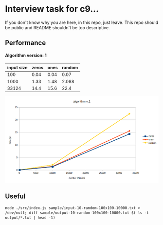 # Interview task for c9...
If you don't know why you are here, in this repo, just leave. This repo should be public and README shouldn't be too descriptive.



## Performance

#### Algorithm version: 1
| input size  | zeros | ones | random |
|-------------|-------|----- |--------|
| 100         | 0.04  | 0.04 | 0.07   |
| 1000        | 1.33  | 1.48 | 2.088  |
| 33124       | 14.4  | 15.6 | 22.4   |


![alt text](./readme-img/performance-v1.png "algorithm version: 1")


## Useful

```
node ./src/index.js sample/input-10-random-100x100-10000.txt > /dev/null; diff sample/output-10-random-100x100-10000.txt $( ls -t output/*.txt | head -1)
```